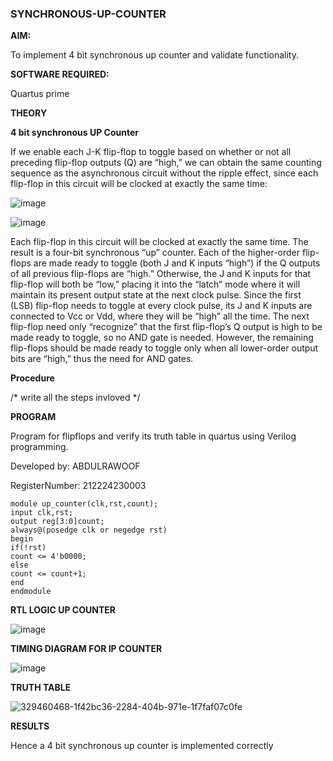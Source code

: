 ### SYNCHRONOUS-UP-COUNTER

**AIM:**

To implement 4 bit synchronous up counter and validate functionality.

**SOFTWARE REQUIRED:**

Quartus prime

**THEORY**

**4 bit synchronous UP Counter**

If we enable each J-K flip-flop to toggle based on whether or not all preceding flip-flop outputs (Q) are “high,” we can obtain the same counting sequence as the asynchronous circuit without the ripple effect, since each flip-flop in this circuit will be clocked at exactly the same time:

![image](https://github.com/naavaneetha/SYNCHRONOUS-UP-COUNTER/assets/154305477/d5db3fa0-e413-404c-b80e-b2f39d82e7e8)


![image](https://github.com/naavaneetha/SYNCHRONOUS-UP-COUNTER/assets/154305477/52cb61eb-d04b-442d-810c-31185a68410b)

Each flip-flop in this circuit will be clocked at exactly the same time.
The result is a four-bit synchronous “up” counter. Each of the higher-order flip-flops are made ready to toggle (both J and K inputs “high”) if the Q outputs of all previous flip-flops are “high.”
Otherwise, the J and K inputs for that flip-flop will both be “low,” placing it into the “latch” mode where it will maintain its present output state at the next clock pulse.
Since the first (LSB) flip-flop needs to toggle at every clock pulse, its J and K inputs are connected to Vcc or Vdd, where they will be “high” all the time.
The next flip-flop need only “recognize” that the first flip-flop’s Q output is high to be made ready to toggle, so no AND gate is needed.
However, the remaining flip-flops should be made ready to toggle only when all lower-order output bits are “high,” thus the need for AND gates.

**Procedure**

/* write all the steps invloved */

**PROGRAM**

Program for flipflops and verify its truth table in quartus using Verilog programming. 

Developed by: ABDULRAWOOF

RegisterNumber: 212224230003

```
module up_counter(clk,rst,count);
input clk,rst;
output reg[3:0]count;
always@(posedge clk or negedge rst)
begin
if(!rst)
count <= 4'b0000;
else
count <= count+1;
end
endmodule
```
**RTL LOGIC UP COUNTER**

![image](https://github.com/user-attachments/assets/684efc7b-4b25-412f-9090-e342ff84a750)

**TIMING DIAGRAM FOR IP COUNTER**

![image](https://github.com/user-attachments/assets/88ba4e9b-f11f-4e4d-bee4-8e89581a89e3)

**TRUTH TABLE**

![329460468-1f42bc36-2284-404b-971e-1f7faf07c0fe](https://github.com/user-attachments/assets/bb58abc3-02f8-4e88-b3f8-fd9605caf46d)

**RESULTS**

Hence a 4 bit synchronous up counter is implemented correctly
